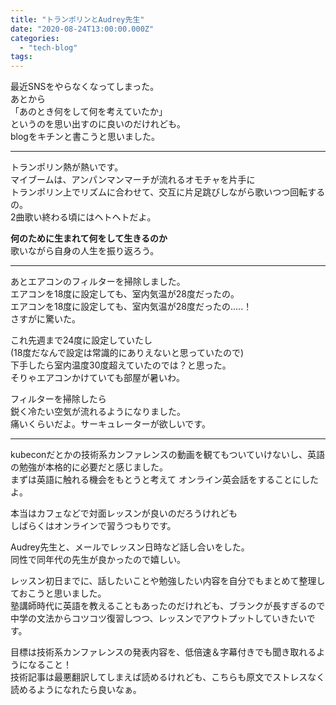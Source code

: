 ```yaml
---
title: "トランポリンとAudrey先生"
date: "2020-08-24T13:00:00.000Z"
categories: 
  - "tech-blog"
tags: 
---
```


最近SNSをやらなくなってしまった。  
あとから  
「あのとき何をして何を考えていたか」  
というのを思い出すのに良いのだけれども。  
blogをキチンと書こうと思いました。

* * *

トランポリン熱が熱いです。  
マイブームは、アンパンマンマーチが流れるオモチャを片手に  
トランポリン上でリズムに合わせて、交互に片足跳びしながら歌いつつ回転するの。  
2曲歌い終わる頃にはヘトヘトだよ。

**何のために生まれて何をして生きるのか**  
歌いながら自身の人生を振り返ろう。

* * *

あとエアコンのフィルターを掃除しました。  
エアコンを18度に設定しても、室内気温が28度だったの。  
エアコンを18度に設定しても、室内気温が28度だったの.....！  
さすがに驚いた。

これ先週まで24度に設定していたし  
(18度だなんで設定は常識的にありえないと思っていたので)  
下手したら室内温度30度超えていたのでは？と思った。  
そりゃエアコンかけていても部屋が暑いわ。

フィルターを掃除したら  
鋭く冷たい空気が流れるようになりました。  
痛いくらいだよ。サーキュレーターが欲しいです。

* * *

kubeconだとかの技術系カンファレンスの動画を観てもついていけないし、英語の勉強が本格的に必要だと感じました。  
まずは英語に触れる機会をもとうと考えて オンライン英会話をすることにしたよ。

本当はカフェなどで対面レッスンが良いのだろうけれども  
しばらくはオンラインで習うつもりです。

Audrey先生と、メールでレッスン日時など話し合いをした。  
同性で同年代の先生が良かったので嬉しい。

レッスン初日までに、話したいことや勉強したい内容を自分でもまとめて整理しておこうと思いました。  
塾講師時代に英語を教えることもあったのだけれども、ブランクが長すぎるので  
中学の文法からコツコツ復習しつつ、レッスンでアウトプットしていきたいです。

目標は技術系カンファレンスの発表内容を、低倍速＆字幕付きでも聞き取れるようになること！  
技術記事は最悪翻訳してしまえば読めるけれども、こちらも原文でストレスなく読めるようになれたら良いなぁ。

